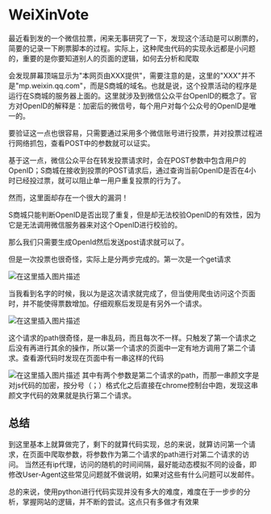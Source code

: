 # WeiXinVote
最近看到发的一个微信拉票，闲来无事研究了一下，发现这个活动是可以刷票的，简要的记录一下刷票脚本的过程。实际上，这种爬虫代码的实现永远都是小问题的，重要的是你要知道别人的页面的逻辑，如何去分析和爬取

会发现屏幕顶端显示为"本网页由XXX提供"，需要注意的是，这里的"XXX"并不是"mp.weixin.qq.com"，而是S商城的域名。也就是说，这个投票活动的程序是运行在S商城的服务器上面的。这里就涉及到微信公众平台OpenID的概念了。官方对OpenID的解释是：加密后的微信号，每个用户对每个公众号的OpenID是唯一的。

要验证这一点也很容易，只需要通过采用多个微信账号进行投票，并对投票过程进行网络抓包，查看POST中的参数就可以证实。

基于这一点，微信公众平台在转发投票请求时，会在POST参数中包含用户的OpenID；S商城在接收到投票的POST请求后，通过查询当前OpenID是否在4小时已经投过票，就可以阻止单一用户重复投票的行为了。

然而，这里面却存在一个很大的漏洞！

S商城只能判断OpenID是否出现了重复，但是却无法校验OpenID的有效性，因为它是无法调用微信服务器来对这个OpenID进行校验的。

那么我们只需要生成OpenId然后发送post请求就可以了。

但是一次投票也很奇怪，实际上是分两步完成的。第一次是一个get请求

![在这里插入图片描述](https://img-blog.csdnimg.cn/2018120900002716.jpg?x-oss-process=image/watermark,type_ZmFuZ3poZW5naGVpdGk,shadow_10,text_aHR0cHM6Ly9ibG9nLmNzZG4ubmV0L3Jhbl9NYXg=,size_16,color_FFFFFF,t_70)

当我看到名字的时候，我以为是这次请求就完成了，但当使用爬虫访问这个页面时，并不能使得票数增加。仔细观察后发现是有另外一个请求。

![在这里插入图片描述](https://img-blog.csdnimg.cn/20181209000041284.jpg?x-oss-process=image/watermark,type_ZmFuZ3poZW5naGVpdGk,shadow_10,text_aHR0cHM6Ly9ibG9nLmNzZG4ubmV0L3Jhbl9NYXg=,size_16,color_FFFFFF,t_70)

这个请求的path很奇怪，是一串乱码，而且每次不一样。只触发了第一个请求之后没有再进行其余的操作，所以第一个请求的页面中一定有地方调用了第二个请求。查看源代码时发现在页面中有一串这样的代码

![在这里插入图片描述](https://img-blog.csdnimg.cn/20181208234816338.png?x-oss-process=image/watermark,type_ZmFuZ3poZW5naGVpdGk,shadow_10,text_aHR0cHM6Ly9ibG9nLmNzZG4ubmV0L3Jhbl9NYXg=,size_16,color_FFFFFF,t_70)
其中有两个参数是第二个请求的path，而那一串颜文字是对js代码的加密，按分号（；）格式化之后直接在chrome控制台中跑，发现这串颜文字代码的效果就是执行第二个请求。

## 总结
到这里基本上就算做完了，剩下的就算代码实现，总的来说，就算访问第一个请求，在页面中爬取参数，将参数作为第二个请求的path进行对第二个请求的访问。
当然还有ip代理，访问的随机的时间间隔，最好能动态模拟不同的设备，即修改User-Agent这些常见问题就不做说明，如果对这些有什么问题可以发邮件。

总的来说，使用python进行代码实现并没有多大的难度，难度在于一步步的分析，掌握网站的逻辑，并不断的尝试。这点只有多做才有效果
